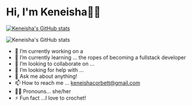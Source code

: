 # Hi, I'm Keneisha👋🏿

[![Keneisha's GitHub stats](https://github-readme-stats.vercel.app/api?username=KeneishaC)](https://github.com/keneishac/github-readme-stats)

![Keneisha's GitHub stats](https://github-readme-stats.vercel.app/api?username=KeneishaC&count_private=true)

- 🔭 I’m currently working on a
- 🌱 I’m currently learning ... the ropes of becoming a fullstack developer
- 👯 I’m looking to collaborate on ...
- 🤔 I’m looking for help with ...
- 💬 Ask me about anything!
- 📫 How to reach me ... keneishacorbett@gmail.com
- 👩🏿‍ Pronouns... she/her
- ⚡ Fun fact ...I love to crochet!
